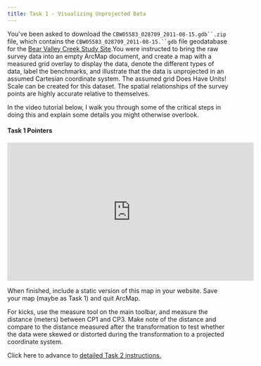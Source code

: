 ```yaml
---
title: Task 1 - Visualizing Unprojected Data
---
```


You've been asked to download the `CBW05583_028709_2011-08-15.gdb``.zip` file, which contains the `CBW05583_028709_2011-08-15.``gdb` file geodatabase for the  [Bear Valley Creek Study Site](http://www.champmonitoring.org/Site/Details/3592#overview%7E).You were instructed to bring the raw survey data into an empty ArcMap document, and create a map with a measured grid overlay to display the data, denote the different types of data, label the benchmarks, and illustrate that the data is unprojected in an assumed Cartesian coordinate system.  The assumed grid Does Have Units!  Scale can be created for this dataset.  The spatial relationships of the survey points are highly accurate relative to themselves. 

In the video tutorial below, I walk you through some of the critical steps in doing this and explain some details you might otherwise overlook. 

#### Task 1 Pointers

<iframe width="560" height="315" src="https://www.youtube.com/embed/d_O83OnPrRo" frameborder="0" allowfullscreen></iframe>

When finished, include a static version of this map in your website. Save your map (maybe as Task 1) and quit ArcMap. 

For kicks, use the measure tool on the main toolbar, and measure the distance (meters) between CP1 and CP3.  Make note of the distance and compare to the distance measured after the transformation to test whether the data were skewed or distorted during the transformation to a projected coordinate system.

Click here to advance to [detailed Task 2 instructions.](http://gis.joewheaton.org/assignments/labs/lab-02---coordinate-data-projections-transformations/task2)

